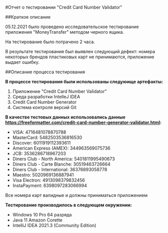 #Отчет о тестировании "Credit Card Number Validator"

##Краткое описание

05.12.2021 было проведено исследовательское тестирование приложения "MoneyTransfer" методом черного ящика.

На тестирование было потрачено 2 часа.

В результате тестирования был выявлен следующий дефект: номера некоторых брендов пластиковых карт не принимаются, приложение выдает ошибку.

##Описание процесса тестирования

**В процессе тестирования были использованы следуюище артефакты:**
1. Приложение "Credit Card Number Validator"
2. Среда разработки IntelleJ IDEA
3. Credit Card Number Generator
4. Система контроля версий Git


**В качестве тестовых данных использовались данные https://freeformatter.com/credit-card-number-generator-validator.html:**
* VISA: 4716481078870788
* MasterCard: 5482503536816530
* Discover: 6011919112393611
* American Express (AMEX): 344963569075736
* JCB: 3536286718967203
* Diners Club - North America: 5401811995490673
* Diners Club - Carte Blanche: 30519463726664
* Diners Club - International: 36376893058778
* Maestro: 5020969136887941
* Visa Electron: 4913098379832456
* InstaPayment: 6398097283066994

Все номера карт валидные и должны приниматься приложением

**Тестирование производилось в следующем окружении:**
* Windows 10 Pro 64 разряда
* Java 11 Amazon Corette
* IntelliJ IDEA 2021.3 (Community Edition)
